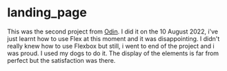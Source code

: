 # landing_page

This was the second project from <a href="https://www.theodinproject.com/lessons/foundations-landing-page">Odin</a>.
I did it on the 10 August 2022, i've just learnt how to use Flex at this moment and it was disappointing. I didn't really knew how to use Flexbox but still, i went to end of the project and i was proud.
I used my dogs to do it. The display of the elements is far from perfect but the satisfaction was there.
